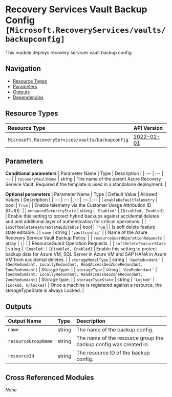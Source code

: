 # Recovery Services Vault Backup Config `[Microsoft.RecoveryServices/vaults/backupconfig]`

This module deploys recovery services vault backup config.

## Navigation

- [Resource Types](#Resource-Types)
- [Parameters](#Parameters)
- [Outputs](#Outputs)
- [Dependencies](#Dependencies)

## Resource Types

| Resource Type | API Version |
| :-- | :-- |
| `Microsoft.RecoveryServices/vaults/backupconfig` | [2022-02-01](https://docs.microsoft.com/en-us/azure/templates/Microsoft.RecoveryServices/2022-02-01/vaults/backupconfig) |

## Parameters

**Conditional parameters**
| Parameter Name | Type | Description |
| :-- | :-- | :-- |
| `recoveryVaultName` | string | The name of the parent Azure Recovery Service Vault. Required if the template is used in a standalone deployment. |

**Optional parameters**
| Parameter Name | Type | Default Value | Allowed Values | Description |
| :-- | :-- | :-- | :-- | :-- |
| `enableDefaultTelemetry` | bool | `True` |  | Enable telemetry via the Customer Usage Attribution ID (GUID). |
| `enhancedSecurityState` | string | `'Enabled'` | `[Disabled, Enabled]` | Enable this setting to protect hybrid backups against accidental deletes and add additional layer of authentication for critical operations. |
| `isSoftDeleteFeatureStateEditable` | bool | `True` |  | Is soft delete feature state editable. |
| `name` | string | `'vaultconfig'` |  | Name of the Azure Recovery Service Vault Backup Policy. |
| `resourceGuardOperationRequests` | array | `[]` |  | ResourceGuard Operation Requests. |
| `softDeleteFeatureState` | string | `'Enabled'` | `[Disabled, Enabled]` | Enable this setting to protect backup data for Azure VM, SQL Server in Azure VM and SAP HANA in Azure VM from accidental deletes. |
| `storageModelType` | string | `'GeoRedundant'` | `[GeoRedundant, LocallyRedundant, ReadAccessGeoZoneRedundant, ZoneRedundant]` | Storage type. |
| `storageType` | string | `'GeoRedundant'` | `[GeoRedundant, LocallyRedundant, ReadAccessGeoZoneRedundant, ZoneRedundant]` | Storage type. |
| `storageTypeState` | string | `'Locked'` | `[Locked, Unlocked]` | Once a machine is registered against a resource, the storageTypeState is always Locked. |


## Outputs

| Output Name | Type | Description |
| :-- | :-- | :-- |
| `name` | string | The name of the backup config. |
| `resourceGroupName` | string | The name of the resource group the backup config was created in. |
| `resourceId` | string | The resource ID of the backup config. |

## Cross Referenced Modules

_None_
